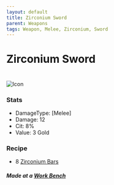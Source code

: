 ```yaml
---
layout: default
title: Zirconium Sword
parent: Weapons
tags: Weapon, Melee, Zirconium, Sword
---
```


# Zirconium Sword
#
![Icon](https://raw.githubusercontent.com/KoekMeneer/SupernovaMod/main/Items/Weapons/PreHardmode/ZirconiumSword.png)

### Stats
- DamageType: [Melee]
- Damage: 12
- Cit: 8%
- Value: 3 Gold

### Recipe
- 8 [Zirconium Bars](https://koekmeneer.github.io/SupernovaMod/docs/items/materials/zirconium_bar)

##### Made at a [Work Bench](https://terraria.fandom.com/wiki/Work_Benches)